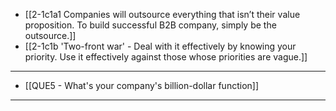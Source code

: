 - [[2-1c1a1 Companies will outsource everything that isn’t their value proposition. To build successful B2B company, simply be the outsource.]]
- [[2-1c1b 'Two-front war' - Deal with it effectively by knowing your priority. Use it effectively against those whose priorities are vague.]]
---
- [[QUE5 - What's your company's billion-dollar function]]
---
